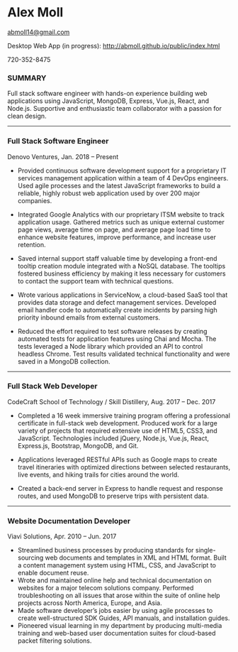 # Alex Moll 
abmoll14@gmail.com 

Desktop Web App (in progress): http://abmoll.github.io/public/index.html

720-352-8475

### SUMMARY	

Full stack software engineer with hands-on experience building web applications using JavaScript, MongoDB, Express, Vue.js, React, and Node.js. Supportive and enthusiastic team collaborator with a passion for clean design.

___

### Full Stack Software Engineer 
Denovo Ventures,
Jan. 2018 – Present

* Provided continuous software development support for a proprietary IT
services management application within a team of 4 DevOps engineers. Used
agile processes and the latest JavaScript frameworks to build a reliable, highly
robust web application used by over 200 major companies.

* Integrated Google Analytics with our proprietary ITSM website to track
application usage. Gathered metrics such as unique external customer page
views, average time on page, and average page load time to enhance website
features, improve performance, and increase user retention.

* Saved internal support staff valuable time by developing a front-end tooltip
creation module integrated with a NoSQL database. The tooltips fostered
business efficiency by making it less necessary for customers to contact the
support team with technical questions.

* Wrote various applications in ServiceNow, a cloud-based SaaS tool that
provides data storage and defect management services. Developed email
handler code to automatically create incidents by parsing high priority inbound
emails from external customers.

* Reduced the effort required to test software releases by creating automated
tests for application features using Chai and Mocha. The tests leveraged a
Node library which provided an API to control headless Chrome. Test results
validated technical functionality and were saved in a MongoDB collection.

___

### Full Stack Web Developer
CodeCraft School of Technology / Skill Distillery,
Aug. 2017 – Dec. 2017

* Completed a 16 week immersive training program offering a professional
certificate in full-stack web development. Produced work for a large variety of
projects that required extensive use of HTML5, CSS3, and JavaScript.
Technologies included jQuery, Node.js, Vue.js, React, Express.js, Bootstrap,
MongoDB, and Git.

* Applications leveraged RESTful APIs such as Google maps to create travel
itineraries with optimized directions between selected restaurants, live events,
and hiking trails for cities around the world.

* Created a back-end server in Express to handle request and response routes,
and used MongoDB to preserve trips with persistent data.

___

### Website Documentation Developer
Viavi Solutions, Apr. 2010 – Jun. 2017

* Streamlined business processes by producing standards for single-sourcing web documents and templates in XML and HTML format. Built a content management system using HTML, CSS, and JavaScript to enable document reuse.
* Wrote and maintained online help and technical documentation on websites for a major telecom solutions company. Performed troubleshooting on all issues that arose within the suite of online help projects across North America, Europe, and Asia.
* Made software developer’s jobs easier by using agile processes to create well-structured SDK Guides, API manuals, and installation guides.
* Pioneered visual learning in my department by producing multi-media training and web-based user documentation suites for cloud-based packet filtering solutions.


